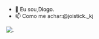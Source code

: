 - 👋 Eu sou,Diogo. 
- 📫 Como me achar:@joistick._kj

![.](https://media.tenor.com/nufqzQeFZdQAAAAC/ily.gif)





